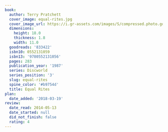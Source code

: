 ```yaml
---
book:
  author: Terry Pratchett
  cover_image: equal-rites.jpg
  cover_image_url: https://i.gr-assets.com/images/S/compressed.photo.goodreads.com/books/1296660066l/833422._SY160_.jpg
  dimensions:
    height: 18.0
    thickness: 1.8
    width: 11.0
  goodreads: '833422'
  isbn10: 0552131059
  isbn13: '9780552131056'
  pages: 283
  publication_year: '1987'
  series: Discworld
  series_position: '3'
  slug: equal-rites
  spine_color: '#b9754d'
  title: Equal Rites
plan:
  date_added: '2018-03-19'
review:
  date_read: 2014-05-13
  date_started: null
  did_not_finish: false
  rating: 4
---
```

